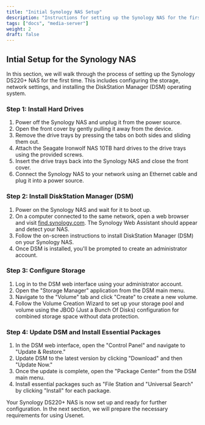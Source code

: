 ```yaml
---
title: "Initial Synology NAS Setup"
description: "Instructions for setting up the Synology NAS for the first time, including configuring the storage and basic settings."
tags: ["docs", "media-server"]
weight: 2
draft: false
---
```


## Intial Setup for the Synology NAS

In this section, we will walk through the process of setting up the Synology DS220+ NAS for the first time. This includes configuring the storage, network settings, and installing the DiskStation Manager (DSM) operating system.

### Step 1: Install Hard Drives

1. Power off the Synology NAS and unplug it from the power source.
2. Open the front cover by gently pulling it away from the device.
3. Remove the drive trays by pressing the tabs on both sides and sliding them out.
4. Attach the Seagate Ironwolf NAS 10TB hard drives to the drive trays using the provided screws.
5. Insert the drive trays back into the Synology NAS and close the front cover.
6. Connect the Synology NAS to your network using an Ethernet cable and plug it into a power source.

### Step 2: Install DiskStation Manager (DSM)

1. Power on the Synology NAS and wait for it to boot up.
2. On a computer connected to the same network, open a web browser and visit [find.synology.com](find.synology.com). The Synology Web Assistant should appear and detect your NAS.
3. Follow the on-screen instructions to install DiskStation Manager (DSM) on your Synology NAS.
4. Once DSM is installed, you'll be prompted to create an administrator account.

### Step 3: Configure Storage

1. Log in to the DSM web interface using your administrator account.
2. Open the "Storage Manager" application from the DSM main menu.
3. Navigate to the "Volume" tab and click "Create" to create a new volume.
4. Follow the Volume Creation Wizard to set up your storage pool and volume using the JBOD (Just a Bunch Of Disks) configuration for combined storage space without data protection.

### Step 4: Update DSM and Install Essential Packages

1. In the DSM web interface, open the "Control Panel" and navigate to "Update & Restore."
2. Update DSM to the latest version by clicking "Download" and then "Update Now."
3. Once the update is complete, open the "Package Center" from the DSM main menu.
4. Install essential packages such as "File Station and "Universal Search" by clicking "Install" for each package.

Your Synology DS220+ NAS is now set up and ready for further configuration. In the next section, we will prepare the necessary requirements for using Usenet.
